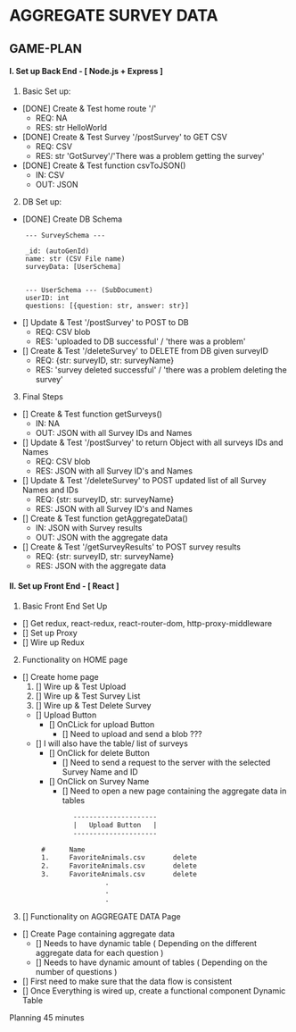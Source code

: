 # AGGREGATE SURVEY DATA

## GAME-PLAN
#### I. Set up Back End - [ Node.js + Express ]
1. Basic Set up:
-   [DONE] Create & Test home route '/'
    - REQ: NA
    - RES: str HelloWorld
-   [DONE] Create & Test Survey '/postSurvey' to GET CSV
    - REQ: CSV
    - RES: str 'GotSurvey'/'There was a problem getting the survey'
-   [DONE] Create & Test function csvToJSON()
    - IN: CSV
    - OUT: JSON
2. DB Set up:
-   [DONE] Create DB Schema
```
    --- SurveySchema ---
    
    _id: (autoGenId)
    name: str (CSV File name)
    surveyData: [UserSchema]
    
    
    --- UserSchema --- (SubDocument)
    userID: int
    questions: [{question: str, answer: str}] 
```
-   [] Update & Test '/postSurvey' to POST to DB
    - REQ: CSV blob
    - RES: 'uploaded to DB successful' / 'there was a problem'
-   [] Create & Test '/deleteSurvey' to DELETE from DB given surveyID
    - REQ: {str: surveyID, str: surveyName}
    - RES: 'survey deleted successful' / 'there was a problem deleting the survey'
3. Final Steps
-   [] Create & Test function getSurveys()
    - IN: NA
    - OUT: JSON with all Survey IDs and Names
-   [] Update & Test '/postSurvey' to return Object with all surveys IDs and Names
    - REQ: CSV blob
    - RES: JSON with all Survey ID's and Names
-   [] Update & Test '/deleteSurvey' to POST updated list of all Survey Names and IDs
    - REQ: {str: surveyID, str: surveyName}
    - RES: JSON with all Survey ID's and Names
-   [] Create & Test function getAggregateData()
    - IN: JSON with Survey results
    - OUT: JSON with the aggregate data
-   [] Create & Test '/getSurveyResults' to POST survey results
    - REQ: {str: surveyID, str: surveyName}
    - RES: JSON with the aggregate data

#### II. Set up Front End - [ React ]
1. Basic Front End Set Up
-   [] Get redux, react-redux, react-router-dom, http-proxy-middleware
-   [] Set up Proxy
-   [] Wire up Redux
2. Functionality on HOME page
-   [] Create home page
    1. [] Wire up & Test Upload
    2. [] Wire up & Test Survey List
    3. [] Wire up & Test Delete Survey
    -  [] Upload Button
        -   [] OnCLick for upload Button
            -   [] Need to upload and send a blob ???
    -   [] I will also have the table/ list of surveys
        -   [] OnClick for delete Button
            - [] Need to send a request to the server with the selected Survey Name and ID
        -   [] OnClick on Survey Name
            - [] Need to open a new page containing the aggregate data in tables
```html
                ---------------------
                |   Upload Button   |
                ---------------------

        #      Name
        1.     FavoriteAnimals.csv       delete
        2.     FavoriteAnimals.csv       delete
        3.     FavoriteAnimals.csv       delete
                        .
                        .
                        .
```
3. [] Functionality on AGGREGATE DATA Page
- [] Create Page containing aggregate data
    - [] Needs to have dynamic table ( Depending on the different aggregate data for each question )
    - [] Needs to have dynamic amount of tables ( Depending on the number of questions )
- [] First need to make sure that the data flow is consistent
- [] Once Everything is wired up, create a functional component Dynamic Table

Planning 45 minutes